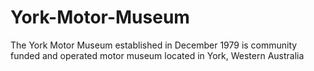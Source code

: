 # York-Motor-Museum
The York Motor Museum established in December 1979 is community funded and operated motor museum located in York, Western Australia
